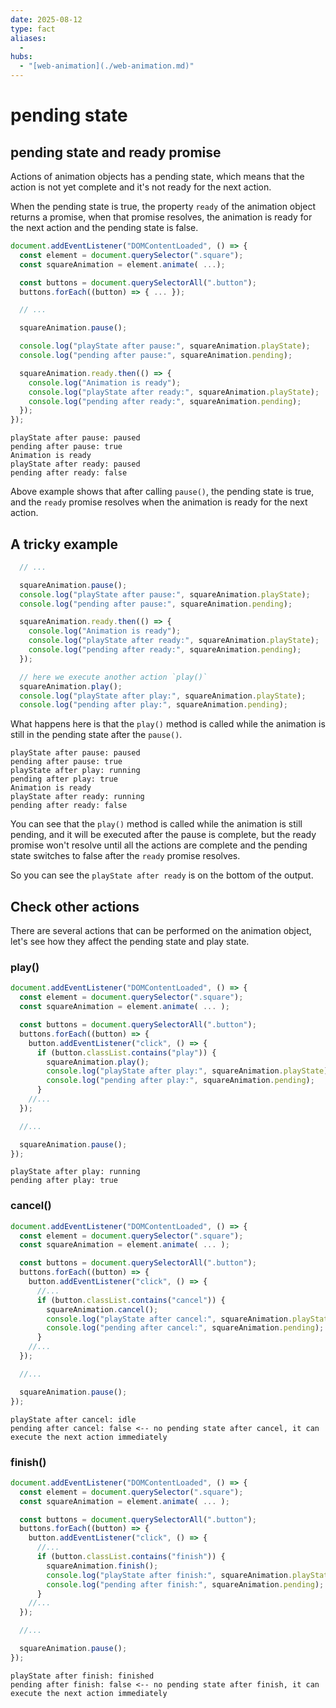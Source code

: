 ```yaml
---
date: 2025-08-12
type: fact
aliases:
  -
hubs:
  - "[web-animation](./web-animation.md)"
---
```


# pending state

## pending state and ready promise

Actions of animation objects has a pending state, which means that the action is not yet complete and it's not ready for the next action.

When the pending state is true, the property `ready` of the animation object returns a promise, when that promise resolves, the animation is ready for the next action and the pending state is false.

```js
document.addEventListener("DOMContentLoaded", () => {
  const element = document.querySelector(".square");
  const squareAnimation = element.animate( ...);

  const buttons = document.querySelectorAll(".button");
  buttons.forEach((button) => { ... });

  // ...

  squareAnimation.pause();

  console.log("playState after pause:", squareAnimation.playState);
  console.log("pending after pause:", squareAnimation.pending);

  squareAnimation.ready.then(() => {
    console.log("Animation is ready");
    console.log("playState after ready:", squareAnimation.playState);
    console.log("pending after ready:", squareAnimation.pending);
  });
});
```

```
playState after pause: paused
pending after pause: true
Animation is ready
playState after ready: paused
pending after ready: false
```

Above example shows that after calling `pause()`, the pending state is true, and the `ready` promise resolves when the animation is ready for the next action.

## A tricky example

```js
  // ...

  squareAnimation.pause();
  console.log("playState after pause:", squareAnimation.playState);
  console.log("pending after pause:", squareAnimation.pending);

  squareAnimation.ready.then(() => {
    console.log("Animation is ready");
    console.log("playState after ready:", squareAnimation.playState);
    console.log("pending after ready:", squareAnimation.pending);
  });

  // here we execute another action `play()` 
  squareAnimation.play();
  console.log("playState after play:", squareAnimation.playState);
  console.log("pending after play:", squareAnimation.pending);
```

What happens here is that the `play()` method is called while the animation is still in the pending state after the `pause()`.

```
playState after pause: paused
pending after pause: true
playState after play: running
pending after play: true
Animation is ready
playState after ready: running
pending after ready: false
```

You can see that the `play()` method is called while the animation is still pending, and it will be executed after the pause is complete, but the ready promise won't resolve until all the actions are complete and the pending state switches to false after the `ready` promise resolves.

So you can see the `playState after ready` is on the bottom of the output.

## Check other actions

There are several actions that can be performed on the animation object, let's see how they affect the pending state and play state.

### play()

```js
document.addEventListener("DOMContentLoaded", () => {
  const element = document.querySelector(".square");
  const squareAnimation = element.animate( ... );

  const buttons = document.querySelectorAll(".button");
  buttons.forEach((button) => {
    button.addEventListener("click", () => {
      if (button.classList.contains("play")) {
        squareAnimation.play();
        console.log("playState after play:", squareAnimation.playState);
        console.log("pending after play:", squareAnimation.pending);
      }
    //...
  });

  //...

  squareAnimation.pause();
});
```

```
playState after play: running
pending after play: true
```


### cancel()

```js
document.addEventListener("DOMContentLoaded", () => {
  const element = document.querySelector(".square");
  const squareAnimation = element.animate( ... );

  const buttons = document.querySelectorAll(".button");
  buttons.forEach((button) => {
    button.addEventListener("click", () => {
      //...
      if (button.classList.contains("cancel")) {
        squareAnimation.cancel();
        console.log("playState after cancel:", squareAnimation.playState);
        console.log("pending after cancel:", squareAnimation.pending);
      }
    //...
  });

  //...

  squareAnimation.pause();
});
```

```
playState after cancel: idle
pending after cancel: false <-- no pending state after cancel, it can execute the next action immediately
```

### finish()

```js
document.addEventListener("DOMContentLoaded", () => {
  const element = document.querySelector(".square");
  const squareAnimation = element.animate( ... );

  const buttons = document.querySelectorAll(".button");
  buttons.forEach((button) => {
    button.addEventListener("click", () => {
      //...
      if (button.classList.contains("finish")) {
        squareAnimation.finish();
        console.log("playState after finish:", squareAnimation.playState);
        console.log("pending after finish:", squareAnimation.pending);
      }
    //...
  });

  //...

  squareAnimation.pause();
});
```

```
playState after finish: finished
pending after finish: false <-- no pending state after finish, it can execute the next action immediately
```
